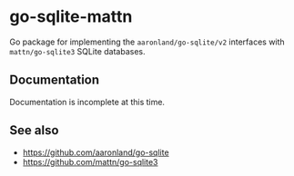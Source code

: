 # go-sqlite-mattn

Go package for implementing the `aaronland/go-sqlite/v2` interfaces with `mattn/go-sqlite3` SQLite databases.

## Documentation

Documentation is incomplete at this time.

## See also

* https://github.com/aaronland/go-sqlite
* https://github.com/mattn/go-sqlite3
